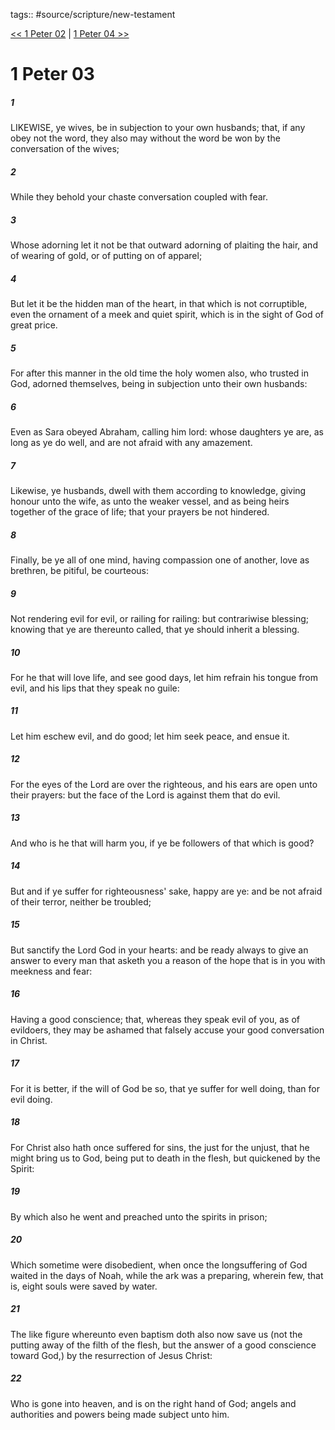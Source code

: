 tags:: #source/scripture/new-testament

[<< 1 Peter 02](/new-testament/21_1_Peter/1_Peter_02.md) | [1 Peter 04 >>](/new-testament/21_1_Peter/1_Peter_04.md)

# 1 Peter 03

##### 1

LIKEWISE, ye wives, be in subjection to your own husbands; that, if any obey not the word, they also may without the word be won by the conversation of the wives;

##### 2

While they behold your chaste conversation coupled with fear.

##### 3

Whose adorning let it not be that outward adorning of plaiting the hair, and of wearing of gold, or of putting on of apparel;

##### 4

But let it be the hidden man of the heart, in that which is not corruptible, even the ornament of a meek and quiet spirit, which is in the sight of God of great price.

##### 5

For after this manner in the old time the holy women also, who trusted in God, adorned themselves, being in subjection unto their own husbands:

##### 6

Even as Sara obeyed Abraham, calling him lord: whose daughters ye are, as long as ye do well, and are not afraid with any amazement.

##### 7

Likewise, ye husbands, dwell with them according to knowledge, giving honour unto the wife, as unto the weaker vessel, and as being heirs together of the grace of life; that your prayers be not hindered.

##### 8

Finally, be ye all of one mind, having compassion one of another, love as brethren, be pitiful, be courteous:

##### 9

Not rendering evil for evil, or railing for railing: but contrariwise blessing; knowing that ye are thereunto called, that ye should inherit a blessing.

##### 10

For he that will love life, and see good days, let him refrain his tongue from evil, and his lips that they speak no guile:

##### 11

Let him eschew evil, and do good; let him seek peace, and ensue it.

##### 12

For the eyes of the Lord are over the righteous, and his ears are open unto their prayers: but the face of the Lord is against them that do evil.

##### 13

And who is he that will harm you, if ye be followers of that which is good?

##### 14

But and if ye suffer for righteousness' sake, happy are ye: and be not afraid of their terror, neither be troubled;

##### 15

But sanctify the Lord God in your hearts: and be ready always to give an answer to every man that asketh you a reason of the hope that is in you with meekness and fear:

##### 16

Having a good conscience; that, whereas they speak evil of you, as of evildoers, they may be ashamed that falsely accuse your good conversation in Christ.

##### 17

For it is better, if the will of God be so, that ye suffer for well doing, than for evil doing.

##### 18

For Christ also hath once suffered for sins, the just for the unjust, that he might bring us to God, being put to death in the flesh, but quickened by the Spirit:

##### 19

By which also he went and preached unto the spirits in prison;

##### 20

Which sometime were disobedient, when once the longsuffering of God waited in the days of Noah, while the ark was a preparing, wherein few, that is, eight souls were saved by water.

##### 21

The like figure whereunto even baptism doth also now save us (not the putting away of the filth of the flesh, but the answer of a good conscience toward God,) by the resurrection of Jesus Christ:

##### 22

Who is gone into heaven, and is on the right hand of God; angels and authorities and powers being made subject unto him.

